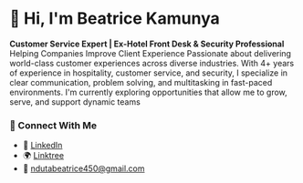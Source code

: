 # 👋 Hi, I'm Beatrice Kamunya  
**Customer Service Expert | Ex-Hotel Front Desk & Security Professional** 
Helping Companies Improve Client Experience
Passionate about delivering world-class customer experiences across diverse industries.
With 4+ years of experience in hospitality, customer service, and security, I specialize in clear communication, problem solving, and multitasking in fast-paced environments. I'm currently exploring opportunities that allow me to grow, serve, and support dynamic teams
### 🔗 Connect With Me  
- 💼 [LinkedIn](https://www.linkedin.com/in/beatrice-kamunya-9bba08256)  
- 🌍 [Linktree](https://linktr.ee/ndutabeatrice450)  
- 📧 ndutabeatrice450@gmail.com
